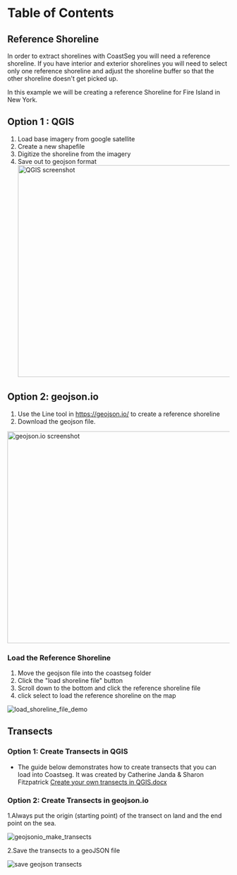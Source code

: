# Table of Contents

## Reference Shoreline

In order to extract shorelines with CoastSeg you will need a reference shoreline. If you have interior and exterior shorelines you will need to select only one reference shoreline and adjust the shoreline buffer so that the other shoreline doesn't get picked up.

In this example we will be creating a reference Shoreline for Fire Island in New York.

## Option 1 : QGIS

1.  Load base imagery from google satellite
2.  Create a new shapefile
3.  Digitize the shoreline from the imagery
4.  Save out to geojson format
    <img src="https://github.com/Doodleverse/CoastSeg/assets/61564689/51450c7b-6003-46bb-a3c8-3590dc09891e" alt="QGIS screenshot" width="850" height="480">

## Option 2: geojson.io

1. Use the Line tool in https://geojson.io/ to create a reference shoreline
2. Download the geojson file.

<img src="https://github.com/Doodleverse/CoastSeg/assets/61564689/155918d4-3ec4-4f62-9f5d-2014c67edb6a" alt="geojson.io screenshot" width="850" height="480">

### Load the Reference Shoreline

1. Move the geojson file into the coastseg folder
2. Click the "load shoreline file" button
3. Scroll down to the bottom and click the reference shoreline file
4. click select to load the reference shoreline on the map

![load_shoreline_file_demo](https://github.com/Doodleverse/CoastSeg/assets/61564689/3de0b48d-3b3c-4e45-a980-931a73a47298)

## Transects

### Option 1: Create Transects in QGIS

- The guide below demonstrates how to create transects that you can load into Coastseg. It was created by Catherine Janda & Sharon Fitzpatrick
  [Create your own transects in QGIS.docx](https://github.com/Doodleverse/CoastSeg/files/13925675/Create.your.own.transects.in.QGIS.docx)

### Option 2: Create Transects in geojson.io

1.Always put the origin (starting point) of the transect on land and the end point on the sea.

![geojsonio_make_transects](https://github.com/SatelliteShorelines/CoastSeg/assets/61564689/fae3919e-c181-4585-8d2a-9ca6dfeb3fc4)

2.Save the transects to a geoJSON file

![save geojson transects](https://github.com/SatelliteShorelines/CoastSeg/assets/61564689/9a9ccfae-96cd-49e9-b2fa-a53c48debfdb)
